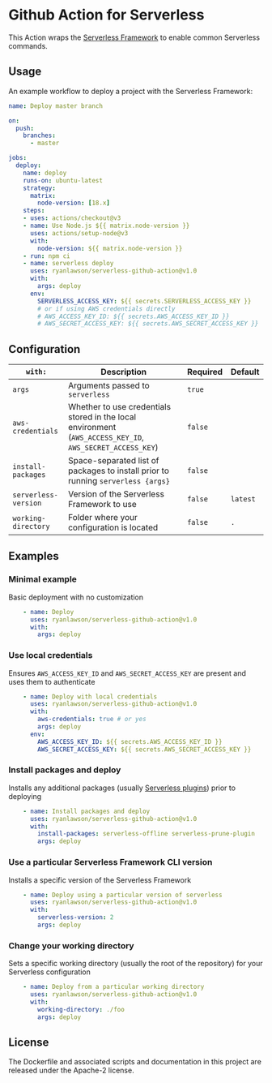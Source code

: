 # Github Action for Serverless

This Action wraps the [Serverless Framework](https://serverless.com) to enable common Serverless commands.

## Usage

An example workflow to deploy a project with the Serverless Framework:

```yaml
name: Deploy master branch

on:
  push:
    branches:
      - master

jobs:
  deploy:
    name: deploy
    runs-on: ubuntu-latest
    strategy:
      matrix:
        node-version: [18.x]
    steps:
    - uses: actions/checkout@v3
    - name: Use Node.js ${{ matrix.node-version }}
      uses: actions/setup-node@v3
      with:
        node-version: ${{ matrix.node-version }}
    - run: npm ci
    - name: serverless deploy
      uses: ryanlawson/serverless-github-action@v1.0
      with:
        args: deploy
      env:
        SERVERLESS_ACCESS_KEY: ${{ secrets.SERVERLESS_ACCESS_KEY }}
        # or if using AWS credentials directly
        # AWS_ACCESS_KEY_ID: ${{ secrets.AWS_ACCESS_KEY_ID }}
        # AWS_SECRET_ACCESS_KEY: ${{ secrets.AWS_SECRET_ACCESS_KEY }}
```

## Configuration

| `with:` | Description | Required | Default |
| --- | --- | --- | --- |
| `args` | Arguments passed to `serverless` | `true` |
| `aws-credentials` | Whether to use credentials stored in the local environment (`AWS_ACCESS_KEY_ID`, `AWS_SECRET_ACCESS_KEY`) | `false` |  |
| `install-packages` | Space-separated list of packages to install prior to running `serverless {args}` | `false` |  |
| `serverless-version` | Version of the Serverless Framework to use | `false` | `latest` |
| `working-directory` | Folder where your configuration is located | `false` | `.` |

## Examples

### Minimal example
Basic deployment with no customization
```yaml
    - name: Deploy
      uses: ryanlawson/serverless-github-action@v1.0
      with:
        args: deploy
```

### Use local credentials
Ensures `AWS_ACCESS_KEY_ID` and `AWS_SECRET_ACCESS_KEY` are present and uses them to authenticate
```yaml
    - name: Deploy with local credentials
      uses: ryanlawson/serverless-github-action@v1.0
      with:
        aws-credentials: true # or yes
        args: deploy
      env:
        AWS_ACCESS_KEY_ID: ${{ secrets.AWS_ACCESS_KEY_ID }}
        AWS_SECRET_ACCESS_KEY: ${{ secrets.AWS_SECRET_ACCESS_KEY }}
```

### Install packages and deploy
Installs any additional packages (usually [Serverless plugins](https://www.serverless.com/plugins)) prior to deploying
```yaml
    - name: Install packages and deploy
      uses: ryanlawson/serverless-github-action@v1.0
      with:
        install-packages: serverless-offline serverless-prune-plugin
        args: deploy
```

### Use a particular Serverless Framework CLI version
Installs a specific version of the Serverless Framework
```yaml
    - name: Deploy using a particular version of serverless
      uses: ryanlawson/serverless-github-action@v1.0
      with:
        serverless-version: 2
        args: deploy
```

### Change your working directory
Sets a specific working directory (usually the root of the repository) for your Serverless configuration
```yaml
    - name: Deploy from a particular working directory
      uses: ryanlawson/serverless-github-action@v1.0
      with:
        working-directory: ./foo
        args: deploy
```

## License

The Dockerfile and associated scripts and documentation in this project are released under the Apache-2 license.
